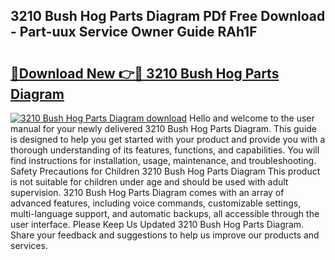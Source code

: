 ## 3210 Bush Hog Parts Diagram PDf Free Download - Part-uux Service Owner Guide RAh1F

# <h2><a href="http://dfl68w.blite.top/?on=3210+Bush+Hog+Parts+Diagram">🔗Download New 👉🔴 3210 Bush Hog Parts Diagram</a></h2>

[![3210 Bush Hog Parts Diagram download](https://i.imgur.com/lujVjoI.png)](http://dfl68w.blite.top/?on=3210+Bush+Hog+Parts+Diagram)
Hello and welcome to the user manual for your newly delivered 3210 Bush Hog Parts Diagram. This guide is designed to help you get started with your product and provide you with a thorough understanding of its features, functions, and capabilities. You will find instructions for installation, usage, maintenance, and troubleshooting. Safety Precautions for Children 3210 Bush Hog Parts Diagram This product is not suitable for children under age and should be used with adult supervision. 3210 Bush Hog Parts Diagram comes with an array of advanced features, including voice commands, customizable settings, multi-language support, and automatic backups, all accessible through the user interface. Please Keep Us Updated 3210 Bush Hog Parts Diagram. Share your feedback and suggestions to help us improve our products and services.
